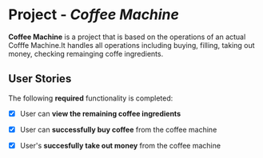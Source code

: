 # Project - *Coffee Machine*

**Coffee Machine** is a project that is based on the operations of an actual Cofffe Machine.It handles all operations including buying, filling, taking out money, checking remainging coffe ingredients.


## User Stories

The following **required** functionality is completed:

* [X] User can **view the remaining coffee ingredients**
* [X] User can **successfully buy coffee** from the coffee machine
* [X] User's **succesfully take out money** from the coffee machine 


